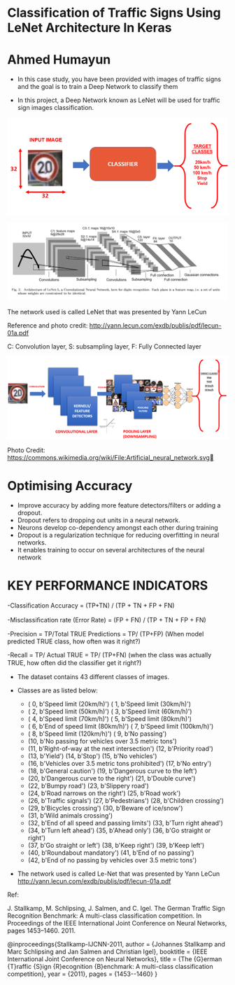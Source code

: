 # Classification of Traffic Signs Using LeNet Architecture In Keras

# Ahmed Humayun

- In this case study, you have been provided with images of traffic signs and the goal is to train a Deep Network to classify them

- In this project, a Deep Network known as LeNet will be used for traffic sign images classification.

![](https://github.com/ahmedhumayun/Classification-of-Traffic-Signs-Using-LeNet-Architecture-In-Keras/blob/master/1.png)


![](https://github.com/ahmedhumayun/Classification-of-Traffic-Signs-Using-LeNet-Architecture-In-Keras/blob/master/2.png)

The network used is called LeNet that was presented by Yann LeCun

Reference and photo credit: http://yann.lecun.com/exdb/publis/pdf/lecun-01a.pdf

C: Convolution layer, S: subsampling layer, F: Fully Connected layer


![](https://github.com/ahmedhumayun/Classification-of-Traffic-Signs-Using-LeNet-Architecture-In-Keras/blob/master/3.png)

Photo Credit: https://commons.wikimedia.org/wiki/File:Artificial_neural_network.svg

# Optimising Accuracy
- Improve accuracy by adding more feature detectors/filters or adding a dropout. 
- Dropout refers to dropping out units in a neural network.
- Neurons develop co-dependency amongst each other during training
- Dropout is a regularization technique for reducing overfitting in neural networks. 
- It enables training to occur on several architectures of the neural network

# KEY PERFORMANCE INDICATORS 

-Classiﬁcation Accuracy = (TP+TN) / (TP + TN + FP + FN) 

-Misclassiﬁcation rate (Error Rate) = (FP + FN) / (TP + TN + FP + FN) 

-Precision = TP/Total TRUE Predictions = TP/ (TP+FP) (When model predicted TRUE class, how often was it right?) 

-Recall = TP/ Actual TRUE = TP/ (TP+FN) (when the class was actually TRUE, how often did the classiﬁer get it right?)


- The dataset contains 43 different classes of images. 

- Classes are as listed below: 

    - ( 0, b'Speed limit (20km/h)') ( 1, b'Speed limit (30km/h)')
    - ( 2, b'Speed limit (50km/h)') ( 3, b'Speed limit (60km/h)')
    - ( 4, b'Speed limit (70km/h)') ( 5, b'Speed limit (80km/h)')
    - ( 6, b'End of speed limit (80km/h)') ( 7, b'Speed limit (100km/h)')
    - ( 8, b'Speed limit (120km/h)') ( 9, b'No passing')
    - (10, b'No passing for vehicles over 3.5 metric tons')
    - (11, b'Right-of-way at the next intersection') (12, b'Priority road')
    - (13, b'Yield') (14, b'Stop') (15, b'No vehicles')
    - (16, b'Vehicles over 3.5 metric tons prohibited') (17, b'No entry')
    - (18, b'General caution') (19, b'Dangerous curve to the left')
    - (20, b'Dangerous curve to the right') (21, b'Double curve')
    - (22, b'Bumpy road') (23, b'Slippery road')
    - (24, b'Road narrows on the right') (25, b'Road work')
    - (26, b'Traffic signals') (27, b'Pedestrians') (28, b'Children crossing')
    - (29, b'Bicycles crossing') (30, b'Beware of ice/snow')
    - (31, b'Wild animals crossing')
    - (32, b'End of all speed and passing limits') (33, b'Turn right ahead')
    - (34, b'Turn left ahead') (35, b'Ahead only') (36, b'Go straight or right')
    - (37, b'Go straight or left') (38, b'Keep right') (39, b'Keep left')
    - (40, b'Roundabout mandatory') (41, b'End of no passing')
    - (42, b'End of no passing by vehicles over 3.5 metric tons')

- The network used is called Le-Net that was presented by Yann LeCun
http://yann.lecun.com/exdb/publis/pdf/lecun-01a.pdf

Ref:

J. Stallkamp, M. Schlipsing, J. Salmen, and C. Igel. The German Traffic Sign Recognition Benchmark: A multi-class classification competition. In Proceedings of the IEEE International Joint Conference on Neural Networks, pages 1453–1460. 2011. 

@inproceedings{Stallkamp-IJCNN-2011,
    author = {Johannes Stallkamp and Marc Schlipsing and Jan Salmen and Christian Igel},
    booktitle = {IEEE International Joint Conference on Neural Networks},
    title = {The {G}erman {T}raffic {S}ign {R}ecognition {B}enchmark: A multi-class classification competition},
    year = {2011},
    pages = {1453--1460}
}
